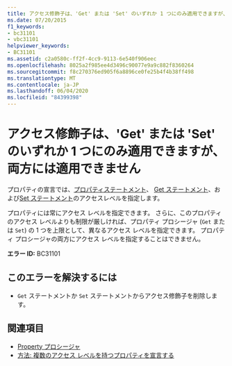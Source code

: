 ```yaml
---
title: アクセス修飾子は、'Get' または 'Set' のいずれか 1 つにのみ適用できますが、両方には適用できません
ms.date: 07/20/2015
f1_keywords:
- bc31101
- vbc31101
helpviewer_keywords:
- BC31101
ms.assetid: c2a0580c-ff2f-4cc9-9113-6e540f906eec
ms.openlocfilehash: 8025a2f985ee4d3496c90077e9a9c882f8360264
ms.sourcegitcommit: f8c270376ed905f6a8896ce0fe25b4f4b38ff498
ms.translationtype: MT
ms.contentlocale: ja-JP
ms.lasthandoff: 06/04/2020
ms.locfileid: "84399398"
---
```

# <a name="access-modifier-can-only-be-applied-to-either-get-or-set-but-not-both"></a>アクセス修飾子は、'Get' または 'Set' のいずれか 1 つにのみ適用できますが、両方には適用できません
プロパティの宣言では、[プロパティステートメント](../language-reference/statements/property-statement.md)、 [Get ステートメント](../language-reference/statements/get-statement.md)、および[Set ステートメント](../language-reference/statements/set-statement.md)のアクセスレベルを指定します。  
  
 プロパティには常にアクセス レベルを指定できます。 さらに、このプロパティのアクセス レベルよりも制限が厳しければ、プロパティ プロシージャ (`Get` または `Set`) の 1 つを上限として、異なるアクセス レベルを指定できます。 プロパティ プロシージャの両方にアクセス レベルを指定することはできません。  
  
 **エラー ID:** BC31101  
  
## <a name="to-correct-this-error"></a>このエラーを解決するには  
  
- `Get` ステートメントか `Set` ステートメントからアクセス修飾子を削除します。  
  
## <a name="see-also"></a>関連項目

- [Property プロシージャ](../programming-guide/language-features/procedures/property-procedures.md)
- [方法: 複数のアクセス レベルを持つプロパティを宣言する](../programming-guide/language-features/procedures/how-to-declare-a-property-with-mixed-access-levels.md)

